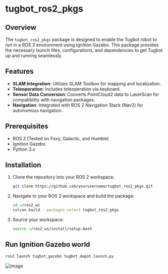 # tugbot_ros2_pkgs

## Overview

The `tugbot_ros2_pkgs` package is designed to enable the Tugbot robot to run in a ROS 2 environment using Ignition Gazebo. This package provides the necessary launch files, configurations, and dependencies to get Tugbot up and running seamlessly.

## Features

- **SLAM Integration**: Utilizes SLAM Toolbox for mapping and localization.
- **Teleoperation**: Includes teleoperation via keyboard.
- **Sensor Data Conversion**: Converts PointCloud2 data to LaserScan for compatibility with navigation packages.
- **Navigation**: Integrated with ROS 2 Navigation Stack (Nav2) for autonomous navigation.

## Prerequisites

- ROS 2 (Tested on Foxy, Galactic, and Humble)
- Ignition Gazebo
- Python 3.x

## Installation

1. Clone the repository into your ROS 2 workspace:

    ```bash
    git clone https://github.com/yourusername/tugbot_ros2_pkgs.git
    ```

2. Navigate to your ROS 2 workspace and build the package:

    ```bash
    cd ~/ros2_ws
    colcon build --packages-select tugbot_ros2_pkgs
    ```

3. Source your workspace:

    ```bash
    source ~/ros2_ws/install/setup.bash
    ```

## Run Ignition Gazebo world

```bash
ros2 launch tugbot_gazebo tugbot_depot.launch.py 
```

![image](https://github.com/porizou/tugbot_ros2_pkgs/assets/14184141/42029326-e426-4526-b185-4089b6a24416)

    
